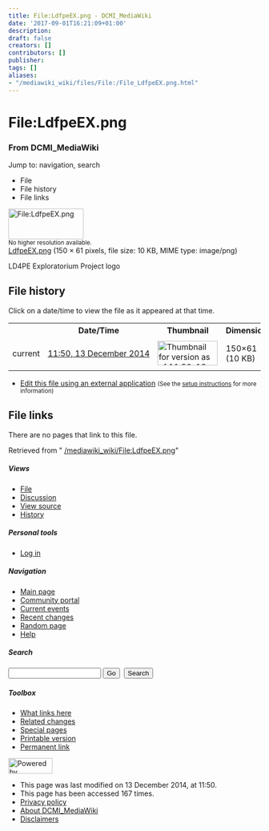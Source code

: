 ```yaml
---
title: File:LdfpeEX.png - DCMI_MediaWiki
date: '2017-09-01T16:21:09+01:00'
description: 
draft: false
creators: []
contributors: []
publisher: 
tags: []
aliases:
- "/mediawiki_wiki/files/File:/File_LdfpeEX.png.html"
---
```


<a id="top"></a>
# File:LdfpeEX.png

### From DCMI\_MediaWiki

Jump to: navigation, search
<!-- start content -->
- File
- File history
- File links

 [<img alt="File:LdfpeEX.png" src="/images/6/68/LdfpeEX.png" width="150" height="61">](/mediawiki_wiki/files/LdfpeEX.png)  
<small>No higher resolution available.</small>  
 [LdfpeEX.png](/images/6/68/LdfpeEX.png)‎ (150 × 61 pixels, file size: 10 KB, MIME type: image/png)

LD4PE Exploratorium Project logo

<!-- 
NewPP limit report
Preprocessor node count: 1/1000000
Post-expand include size: 0/2097152 bytes
Template argument size: 0/2097152 bytes
Expensive parser function count: 0/100
-->
## File history

Click on a date/time to view the file as it appeared at that time.

<table class="wikitable filehistory">
  <tr>
    <td></td>
    <th>Date/Time</th>
    <th>Thumbnail</th>
    <th>Dimensions</th>
    <th>User</th>
    <th>Comment</th>
  </tr>
  <tr>
    <td>current</td>
    <td class="filehistory-selected" style="white-space: nowrap;"><a href="/mediawiki_wiki/files/LdfpeEX.png">11:50, 13 December 2014</a></td>
    <td><a href="/images/6/68/LdfpeEX.png"><img alt="Thumbnail for version as of 11:50, 13 December 2014" src="/images/6/68/LdfpeEX.png" width="120" height="49"></a></td>
    <td>150×61 <span style="white-space: nowrap;">(10 KB)</span>
    </td>
    <td>
      <a href="/index.php/User:WikiSysop" title="User:WikiSysop" class="mw-userlink">WikiSysop</a> <span style="white-space: nowrap;"> <span class="mw-usertoollinks">(<a href="/index.php?title=User_talk:WikiSysop&amp;action=edit&amp;redlink=1" class="new" title="User talk:WikiSysop (page does not exist)">Talk</a> | <a href="/index.php/Special:Contributions/WikiSysop" title="Special:Contributions/WikiSysop">contribs</a>)</span></span>
    </td>
    <td> <span class="comment">(LD4PE Exploratorium Project logo)</span>
    </td>
  </tr>
</table>

  

- [Edit this file using an external application](/index.php?title=File:LdfpeEX.png&action=edit&externaledit=true&mode=file "File:LdfpeEX.png") <small>(See the <a href="http://www.mediawiki.org/wiki/Manual:External_editors" class="external text" rel="nofollow">setup instructions</a> for more information)</small>

## File links

There are no pages that link to this file.

Retrieved from " [/mediawiki_wiki/File:LdfpeEX.png](/mediawiki_wiki/files/File:/File:LdfpeEX.png.html)"

<!-- end content -->

##### Views

- [File](/mediawiki_wiki/files/File:/File:LdfpeEX.png.html)
- [Discussion](/index.php?title=File_talk:LdfpeEX.png&action=edit&redlink=1 "Discussion about the content page [t]")
- [View source](/index.php?title=File:LdfpeEX.png&action=edit "This page is protected.
You can view its source [e]")
- [History](/index.php?title=File:LdfpeEX.png&action=history "Past revisions of this page [h]")

##### Personal tools

- [Log in](/index.php?title=Special:UserLogin&returnto=File:LdfpeEX.png "You are encouraged to log in; however, it is not mandatory [o]")

<script type="text/javascript"> if (window.isMSIE55) fixalpha(); </script>

##### Navigation

- [Main page](/index.php/Main_Page "Visit the main page [z]")
- [Community portal](/index.php/DCMI_MediaWiki:Community_portal "About the project, what you can do, where to find things")
- [Current events](/index.php/DCMI_MediaWiki:Current_events "Find background information on current events")
- [Recent changes](/index.php/Special:RecentChanges "The list of recent changes in the wiki [r]")
- [Random page](/index.php/Special:Random "Load a random page [x]")
- [Help](/index.php/Help:Contents "The place to find out")

##### <label for="searchInput">Search</label>

<form action="/index.php" id="searchform">
				<input type="hidden" name="title" value="Special:Search">
				<input id="searchInput" title="Search DCMI_MediaWiki" accesskey="f" type="search" name="search">
				<input type="submit" name="go" class="searchButton" id="searchGoButton" value="Go" title="Go to a page with this exact name if exists"> 
				<input type="submit" name="fulltext" class="searchButton" id="mw-searchButton" value="Search" title="Search the pages for this text">
			</form>

##### Toolbox

- [What links here](/index.php/Special:WhatLinksHere/File:LdfpeEX.png "List of all wiki pages that link here [j]")
- [Related changes](/index.php/Special:RecentChangesLinked/File:LdfpeEX.png "Recent changes in pages linked from this page [k]")
- [Special pages](/index.php/Special:SpecialPages "List of all special pages [q]")
- [Printable version](/index.php?title=File:LdfpeEX.png&printable=yes "Printable version of this page [p]")
- [Permanent link](/index.php?title=File:LdfpeEX.png&oldid=8938 "Permanent link to this revision of the page")

<!-- end of the left (by default at least) column -->

 [<img src="/skins/common/images/poweredby_mediawiki_88x31.png" height="31" width="88" alt="Powered by MediaWiki">](http://www.mediawiki.org/)

- This page was last modified on 13 December 2014, at 11:50.
- This page has been accessed 167 times.
- [Privacy policy](/index.php/DCMI_MediaWiki:Privacy_policy "DCMI MediaWiki:Privacy policy")
- [About DCMI\_MediaWiki](/index.php/DCMI_MediaWiki:About "DCMI MediaWiki:About")
- [Disclaimers](/index.php/DCMI_MediaWiki:General_disclaimer "DCMI MediaWiki:General disclaimer")

<script>if (window.runOnloadHook) runOnloadHook();</script><!-- Served in 0.451 secs. -->
